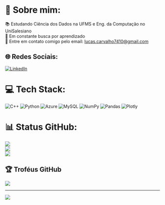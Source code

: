# 💫 Sobre mim:
📚 Estudando Ciência dos Dados na UFMS e Eng. da Computação no UniSalesiano<br>🌱 Em constante busca por aprendizado<br>📨 Entre em contato comigo pelo email: lucas.carvalho7410@gmail.com 


## 🌐 Redes Sociais:
[![LinkedIn](https://img.shields.io/badge/LinkedIn-%230077B5.svg?logo=linkedin&logoColor=white)](https://linkedin.com/in/lucascarvalhocosta) 

# 💻 Tech Stack:
![C++](https://img.shields.io/badge/c++-%2300599C.svg?style=for-the-badge&logo=c%2B%2B&logoColor=white) ![Python](https://img.shields.io/badge/python-3670A0?style=for-the-badge&logo=python&logoColor=ffdd54) ![Azure](https://img.shields.io/badge/azure-%230072C6.svg?style=for-the-badge&logo=azure-devops&logoColor=white) ![MySQL](https://img.shields.io/badge/mysql-%2300f.svg?style=for-the-badge&logo=mysql&logoColor=white) ![NumPy](https://img.shields.io/badge/numpy-%23013243.svg?style=for-the-badge&logo=numpy&logoColor=white) ![Pandas](https://img.shields.io/badge/pandas-%23150458.svg?style=for-the-badge&logo=pandas&logoColor=white) ![Plotly](https://img.shields.io/badge/Plotly-%233F4F75.svg?style=for-the-badge&logo=plotly&logoColor=white)
# 📊 Status GitHub:
![](https://github-readme-stats.vercel.app/api?username=CodeCosta2&theme=dark&hide_border=false&include_all_commits=false&count_private=false)<br/>
![](https://github-readme-streak-stats.herokuapp.com/?user=CodeCosta2&theme=dark&hide_border=false)<br/>
![](https://github-readme-stats.vercel.app/api/top-langs/?username=CodeCosta2&theme=dark&hide_border=false&include_all_commits=false&count_private=false&layout=compact)

## 🏆 Troféus GitHub
![](https://github-profile-trophy.vercel.app/?username=CodeCosta2&theme=radical&no-frame=false&no-bg=true&margin-w=4)

---
[![](https://visitcount.itsvg.in/api?id=CodeCosta2&icon=0&color=0)](https://visitcount.itsvg.in)

<!-- Proudly created with GPRM ( https://gprm.itsvg.in ) -->
